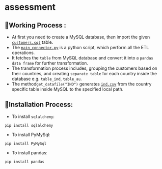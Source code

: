 # assessment

##  📌Working Process :
- At first you need to create a MySQL database, then import the given  [```customers.sql```](https://github.com/theS-K-B/assessment/blob/290de2107691cf0fb1a033e6c7b11c1eb063b591/datafiles/customers.sql) table.
- The [```main_connector.py```](https://github.com/theS-K-B/assessment/blob/290de2107691cf0fb1a033e6c7b11c1eb063b591/main_connector.py) is a python script, which perform all the ETL operations.
- It fetches the ```table``` from MySQL  database and convert it into a ```pandas data frame``` for further transformation.
- The transformation process includes, grouping the customers based on their countries, and creating ```separate table``` for each country inside the database e.g. ```table_ind```, ```table_au```.
- The method```get_datafile("IND")``` generates [```ind.csv```](https://github.com/theS-K-B/assessment/blob/290de2107691cf0fb1a033e6c7b11c1eb063b591/datafiles/ind.csv) from the country specific table inside MySQL to the specified local path. 

## 📌Installation Process:
- To install ```sqlalchemy```:
```
pip install sqlalchemy
```
- To install PyMySql:
```
pip install PyMySql
```
- To install pandas:
```
pip install pandas
```

